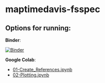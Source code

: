 # maptimedavis-fsspec

## Options for running:

__Binder__:

[![Binder](https://mybinder.org/badge_logo.svg)](https://mybinder.org/v2/gh/lsterzinger/maptimedavis-fsspec/main)

__Google Colab__:
* [01-Create_References.ipynb](https://colab.research.google.com/github/lsterzinger/maptimedavis-fsspec/blob/main/01-Create_References.ipynb)
* [02-Plotting.ipynb](https://colab.research.google.com/github/lsterzinger/maptimedavis-fsspec/blob/main/02-Plotting.ipynb)
